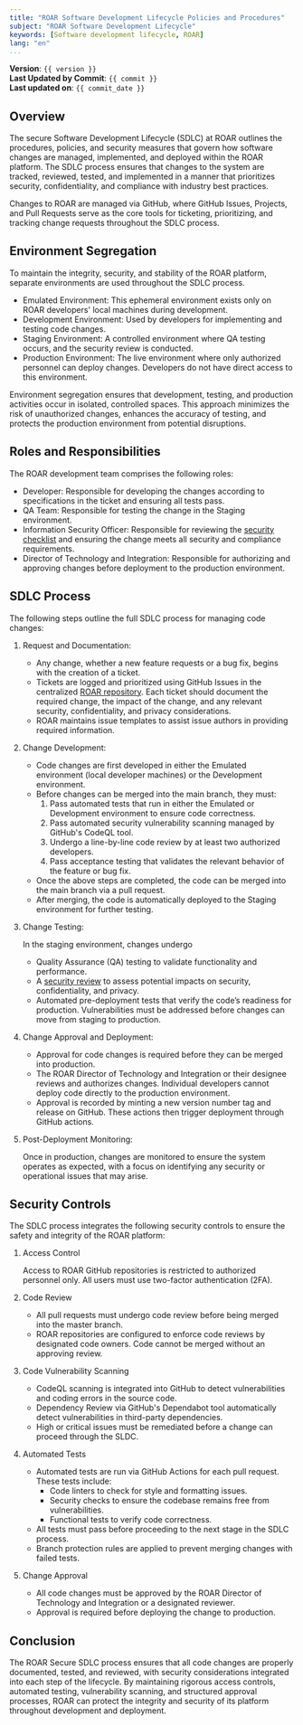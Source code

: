 ```yaml
---
title: "ROAR Software Development Lifecycle Policies and Procedures"
subject: "ROAR Software Development Lifecycle"
keywords: [Software development lifecycle, ROAR]
lang: "en"
...
```


**Version**: `{{ version }}`\
**Last Updated by Commit**: `{{ commit }}`\
**Last updated on**: `{{ commit_date }}`

## Overview

The secure Software Development Lifecycle (SDLC) at ROAR outlines the procedures, policies, and security measures that govern how software changes are managed, implemented, and deployed within the ROAR platform. The SDLC process ensures that changes to the system are tracked, reviewed, tested, and implemented in a manner that prioritizes security, confidentiality, and compliance with industry best practices.

Changes to ROAR are managed via GitHub, where GitHub Issues, Projects, and Pull Requests serve as the core tools for ticketing, prioritizing, and tracking change requests throughout the SDLC process.

## Environment Segregation

To maintain the integrity, security, and stability of the ROAR platform, separate environments are used throughout the SDLC process.

- Emulated Environment: This ephemeral environment exists only on ROAR developers' local machines during development.
- Development Environment: Used by developers for implementing and testing code changes.
- Staging Environment: A controlled environment where QA testing occurs, and the security review is conducted.
- Production Environment: The live environment where only authorized personnel can deploy changes. Developers do not have direct access to this environment.

Environment segregation ensures that development, testing, and production activities occur in isolated, controlled spaces. This approach minimizes the risk of unauthorized changes, enhances the accuracy of testing, and protects the production environment from potential disruptions.

## Roles and Responsibilities

The ROAR development team comprises the following roles:

- Developer: Responsible for developing the changes according to specifications in the ticket and ensuring all tests pass.
- QA Team: Responsible for testing the change in the Staging environment.
- Information Security Officer: Responsible for reviewing the [security checklist][link_security_checklist] and ensuring the change meets all security and compliance requirements.
- Director of Technology and Integration: Responsible for authorizing and approving changes before deployment to the production environment.

## SDLC Process

The following steps outline the full SDLC process for managing code changes:

1. Request and Documentation:

   - Any change, whether a new feature requests or a bug fix, begins with the creation of a ticket.
   - Tickets are logged and prioritized using GitHub Issues in the centralized [ROAR repository][link_roar_issues]. Each ticket should document the required change, the impact of the change, and any relevant security, confidentiality, and privacy considerations.
   - ROAR maintains issue templates to assist issue authors in providing required information.

1. Change Development:

   - Code changes are first developed in either the Emulated environment (local developer machines) or the Development environment.
   - Before changes can be merged into the main branch, they must:
     1. Pass automated tests that run in either the Emulated or Development environment to ensure code correctness.
     1. Pass automated security vulnerability scanning managed by GitHub's CodeQL tool.
     1. Undergo a line-by-line code review by at least two authorized developers.
     1. Pass acceptance testing that validates the relevant behavior of the feature or bug fix.
   - Once the above steps are completed, the code can be merged into the main branch via a pull request.
   - After merging, the code is automatically deployed to the Staging environment for further testing.

1. Change Testing:

   In the staging environment, changes undergo
   - Quality Assurance (QA) testing to validate functionality and performance.
   - A [security review][link_security_checklist] to assess potential impacts on security, confidentiality, and privacy.
   - Automated pre-deployment tests that verify the code’s readiness for production.
   Vulnerabilities must be addressed before changes can move from staging to production.

1. Change Approval and Deployment:

   - Approval for code changes is required before they can be merged into production.
   - The ROAR Director of Technology and Integration or their designee reviews and authorizes changes. Individual developers cannot deploy code directly to the production environment.
   - Approval is recorded by minting a new version number tag and release on GitHub. These actions then trigger deployment through GitHub actions.

1. Post-Deployment Monitoring:

   Once in production, changes are monitored to ensure the system operates as expected, with a focus on identifying any security or operational issues that may arise.

## Security Controls

The SDLC process integrates the following security controls to ensure the safety and integrity of the ROAR platform:

1. Access Control

   Access to ROAR GitHub repositories is restricted to authorized personnel only. All users must use two-factor authentication (2FA).

1. Code Review

   - All pull requests must undergo code review before being merged into the master branch.
   - ROAR repositories are configured to enforce code reviews by designated code owners. Code cannot be merged without an approving review.

1. Code Vulnerability Scanning

   - CodeQL scanning is integrated into GitHub to detect vulnerabilities and coding errors in the source code.
   - Dependency Review via GitHub's Dependabot tool automatically detect vulnerabilities in third-party dependencies.
   - High or critical issues must be remediated before a change can proceed through the SLDC.

1. Automated Tests

   - Automated tests are run via GitHub Actions for each pull request. These tests include:
     - Code linters to check for style and formatting issues.
     - Security checks to ensure the codebase remains free from vulnerabilities.
     - Functional tests to verify code correctness.
   - All tests must pass before proceeding to the next stage in the SDLC process.
   - Branch protection rules are applied to prevent merging changes with failed tests.

1. Change Approval

   - All code changes must be approved by the ROAR Director of Technology and Integration or a designated reviewer.
   - Approval is required before deploying the change to production.

## Conclusion

The ROAR Secure SDLC process ensures that all code changes are properly documented, tested, and reviewed, with security considerations integrated into each step of the lifecycle. By maintaining rigorous access controls, automated testing, vulnerability scanning, and structured approval processes, ROAR can protect the integrity and security of its platform throughout development and deployment.

[link_roar_issues]: https://github.com/yeatmanlab/roar/issues
[link_security_checklist]: https://github.com/yeatmanlab/roar-infosec/blob/main/github-templates/security-review.md
